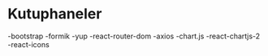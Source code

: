 # Kutuphaneler
-bootstrap
-formik
-yup
-react-router-dom
-axios
-chart.js
-react-chartjs-2
-react-icons
